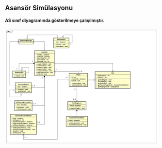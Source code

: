 ## Asansör Simülasyonu
#### AS sınıf diyagramında gösterilmeye çalışılmıştır.


![Sınıf Diyagramı Çizimi](https://github.com/deliaslan/patikaDev/blob/main/Class_Diagram/AsansorSimulasyonu/AsansorSimulasyonu.jpg?raw=true)
